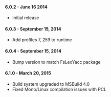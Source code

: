 #### 6.0.2 - June 16 2014
* Initial release

#### 6.0.3 - September 15, 2014
* Add profiles 7, 259 to runtime

#### 6.0.4 - September 15, 2014
* Bump version to match FsLexYacc package

#### 6.1.0 - March 20, 2015
* Build system upgraded to MSBuild 4.0
* Fixed Mono/Linux compilation issues with PCL
